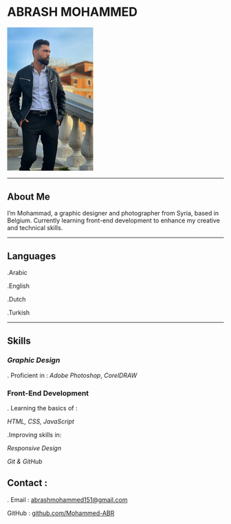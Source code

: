 # ABRASH MOHAMMED

<img src="./img/mohammed1.jpg" width="200" heigt="200">

---

## About Me

I’m Mohammad, a graphic designer and photographer from Syria, based in Belgium.
Currently learning front-end development to enhance my creative and technical
skills.

---

## Languages

.Arabic

.English

.Dutch

.Turkish

---

## Skills

### **_Graphic Design_**

. Proficient in : _Adobe Photoshop_, _CorelDRAW_

### Front-End Development

. Learning the basics of :

_HTML, CSS, JavaScript_

.Improving skills in:

_Responsive Design_

_Git & GitHub_

## Contact :

. Email : abrashmohammed151@gmail.com

GitHub : [github.com/Mohammed-ABR](https://github.com/Mohammed-ABR)
